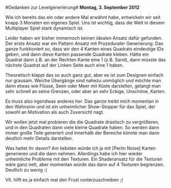 #Gedanken zur Levelgenerierung#
**Montag, 3. September 2012**  

Wie ich bereits das ein oder andere Mal erwähnt habe, entwickeln wir seit knapp 3 Monaten ein eigenes Spiel. Uns ist wichtig, dass die Welt in diesem Multiplayer Spiel stark dynamisch ist.  

Leider haben wir bisher immernoch keinen idealen Ansatz dafür gefunden. Der erste Ansatz war ein Pattern Ansatz mit Prozeduraler Generierung. Das ganze funktioniert so, dass wir den 4 Kanten eines Quadrats eindeutige IDs geben, und dann diese Kanten passende Quadrate kleben. Hätte ein Quadrat dann z.B. an der Rechten Kante eine 1 (z.B. Sand), dann müsste das nächste Quadrat auf der Linken Seite auch eine 1 haben.  

Theoretisch klappt das so auch ganz gut, aber es ist zum Designen einfach nur grausam. Weiche Übergänge sind nahezu unmöglich und möchte man dann etwas wie Flüsse, Seen oder Meer mit Küste darstellen, gelangt man sehr schnell an seine Grenzen, oder aber an sehr Eckige, Unschöne, Karten.  

Es muss also irgendwas anderes her. Das ganze treibt mich momentan in den Wahnsinn und ist ein unheimlicher Show-Stopper für das Spiel, der sowohl an Motivation als auch Zuversicht nagt.  

Wir wollen jetzt mal probieren die die Quadrate drastisch zu vergrößeren, und in den Quadraten dann viele kleine Quadrate haben. So werden dann immer große Teile generiert und innerhalb der Bereiche könnte man dann deutlich mehr Details darstellen.  

Was haltet ihr davon? Am liebsten würde ich ja mit [Perlin Noise] Karten generieren und die dann nehmen. Allerdings habe ich hier wieder unheimliche Probleme mit den Texturen. Ein Shaderansatz für die Texturen wäre ganz nett, aber momentan würde das dann auf 4 Texturen begrenzen. Deutlich zu wenig :(  

Vlt. hilft es ja einfach mal den Frust runterzuschreiben ;(